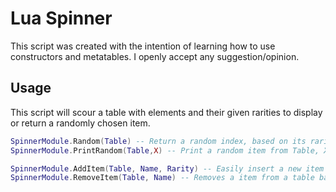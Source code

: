 # Lua Spinner

This script was created with the intention of learning how to use constructors and metatables. I openly accept any suggestion/opinion.

## Usage

This script will scour a table with elements and their given rarities to display or return a randomly chosen item.

```lua
SpinnerModule.Random(Table) -- Return a random index, based on its rarity.
SpinnerModule.PrintRandom(Table,X) -- Print a random item from Table, X times.

SpinnerModule.AddItem(Table, Name, Rarity) -- Easily insert a new item into the given table, it will format it correctly.
SpinnerModule.RemoveItem(Table, Name) -- Removes a item from a table based on its name/content.
```
